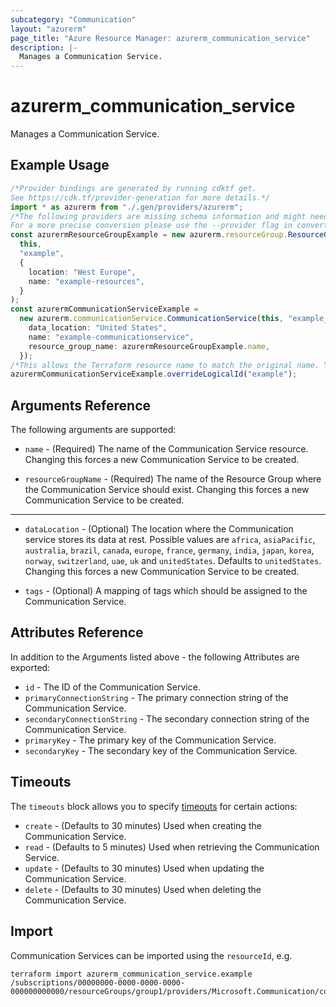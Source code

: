 ```yaml
---
subcategory: "Communication"
layout: "azurerm"
page_title: "Azure Resource Manager: azurerm_communication_service"
description: |-
  Manages a Communication Service.
---
```


# azurerm\_communication\_service

Manages a Communication Service.

## Example Usage

```typescript
/*Provider bindings are generated by running cdktf get.
See https://cdk.tf/provider-generation for more details.*/
import * as azurerm from "./.gen/providers/azurerm";
/*The following providers are missing schema information and might need manual adjustments to synthesize correctly: azurerm.
For a more precise conversion please use the --provider flag in convert.*/
const azurermResourceGroupExample = new azurerm.resourceGroup.ResourceGroup(
  this,
  "example",
  {
    location: "West Europe",
    name: "example-resources",
  }
);
const azurermCommunicationServiceExample =
  new azurerm.communicationService.CommunicationService(this, "example_1", {
    data_location: "United States",
    name: "example-communicationservice",
    resource_group_name: azurermResourceGroupExample.name,
  });
/*This allows the Terraform resource name to match the original name. You can remove the call if you don't need them to match.*/
azurermCommunicationServiceExample.overrideLogicalId("example");

```

## Arguments Reference

The following arguments are supported:

*   `name` - (Required) The name of the Communication Service resource. Changing this forces a new Communication Service to be created.

*   `resourceGroupName` - (Required) The name of the Resource Group where the Communication Service should exist. Changing this forces a new Communication Service to be created.

***

*   `dataLocation` - (Optional) The location where the Communication service stores its data at rest. Possible values are `africa`, `asiaPacific`, `australia`, `brazil`, `canada`, `europe`, `france`, `germany`, `india`, `japan`, `korea`, `norway`, `switzerland`, `uae`, `uk` and `unitedStates`. Defaults to `unitedStates`. Changing this forces a new Communication Service to be created.

*   `tags` - (Optional) A mapping of tags which should be assigned to the Communication Service.

## Attributes Reference

In addition to the Arguments listed above - the following Attributes are exported:

* `id` - The ID of the Communication Service.
* `primaryConnectionString` - The primary connection string of the Communication Service.
* `secondaryConnectionString` - The secondary connection string of the Communication Service.
* `primaryKey` - The primary key of the Communication Service.
* `secondaryKey` - The secondary key of the Communication Service.

## Timeouts

The `timeouts` block allows you to specify [timeouts](https://www.terraform.io/language/resources/syntax#operation-timeouts) for certain actions:

* `create` - (Defaults to 30 minutes) Used when creating the Communication Service.
* `read` - (Defaults to 5 minutes) Used when retrieving the Communication Service.
* `update` - (Defaults to 30 minutes) Used when updating the Communication Service.
* `delete` - (Defaults to 30 minutes) Used when deleting the Communication Service.

## Import

Communication Services can be imported using the `resourceId`, e.g.

```shell
terraform import azurerm_communication_service.example /subscriptions/00000000-0000-0000-0000-000000000000/resourceGroups/group1/providers/Microsoft.Communication/communicationServices/communicationService1
```
